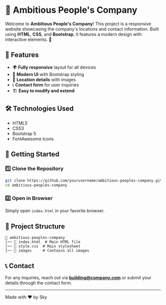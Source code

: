 # 🚀 Ambitious People's Company

Welcome to **Ambitious People's Company**! This project is a responsive website showcasing the company's locations and contact information. Built using **HTML**, **CSS**, and **Bootstrap**, it features a modern design with interactive elements. 🎨

## 📌 Features
- 🌍 **Fully responsive** layout for all devices
- 🎨 **Modern UI** with Bootstrap styling
- 📍 **Location details** with images
- 📞 **Contact form** for user inquiries
- 🏗️ **Easy to modify and extend**

## 🛠️ Technologies Used
- HTML5
- CSS3
- Bootstrap 5
- FontAwesome Icons

## 🚀 Getting Started
### 1️⃣ Clone the Repository
```bash
git clone https://github.com/yourusername/ambitious-peoples-company.git
cd ambitious-peoples-company
```

### 2️⃣ Open in Browser
Simply open `index.html` in your favorite browser.

## 📂 Project Structure
```
📁 ambitious-peoples-company
│── 📄 index.html  # Main HTML file
│── 🎨 style.css  # Main stylesheet
│── 📁 images     # Contains all images
```

## 📞 Contact
For any inquiries, reach out via **building@company.com** or submit your details through the contact form.

---
Made with ❤️ by Sky
